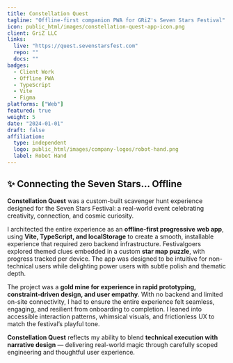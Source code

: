 ```yaml
---
title: Constellation Quest
tagline: "Offline‑first companion PWA for GRiZ's Seven Stars Festival"
icon: public_html/images/constellation-quest-app-icon.png
client: GriZ LLC
links:
  live: "https://quest.sevenstarsfest.com"
  repo: ""
  docs: ""
badges:
  - Client Work
  - Offline PWA
  - TypeScript
  - Vite
  - Figma
platforms: ["Web"]
featured: true
weight: 5
date: "2024-01-01"
draft: false
affiliation:
  type: independent
  logo: public_html/images/company-logos/robot-hand.png
  label: Robot Hand
---
```


## ✨ Connecting the Seven Stars... Offline

**Constellation Quest** was a custom-built scavenger hunt experience designed for the Seven Stars Festival: a real-world event celebrating creativity, connection, and cosmic curiosity.

I architected the entire experience as an **offline-first progressive web app**, using **Vite, TypeScript, and localStorage** to create a smooth, installable experience that required zero backend infrastructure. Festivalgoers explored themed clues embedded in a custom **star map puzzle**, with progress tracked per device. The app was designed to be intuitive for non-technical users while delighting power users with subtle polish and thematic depth.

The project was a **gold mine for experience in rapid prototyping, constraint-driven design, and user empathy**. With no backend and limited on-site connectivity, I had to ensure the entire experience felt seamless, engaging, and resilient from onboarding to completion. I leaned into accessible interaction patterns, whimsical visuals, and frictionless UX to match the festival’s playful tone.

**Constellation Quest** reflects my ability to blend **technical execution with narrative design** — delivering real-world magic through carefully scoped engineering and thoughtful user experience.
